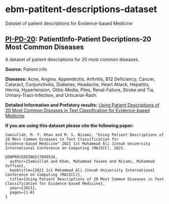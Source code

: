# ebm-patitent-descriptions-dataset
Dataset of patient descriptions for Evidence-based Medicine

## [PI-PD-20](https://github.com/MuhammadYaseenKhan/ebm-patitent-descriptions-dataset/tree/main/PI-PD-20): PatientInfo-Patient Decriptions-20 Most Common Diseases

A dataset of patient descriptions for 20 most common diseases. 

**Source:** Patient.info

**Diseases:** Acne, Angina, Appendicitis, Arthritis, B12 Deficiency, Cancer, Cataract, Conjunctivitis, Diabetes, Headache, Heart Attack, Hepatitis, Hernia, Hypertension, Otitis-Media, Piles, Renal-Failure, Stroke and Tia, Urinary-Tract-Infection, and Urticarial-Rash.

**Detailed Information and Prefatory results:** [Using Patient Descriptions of 20 Most Common Diseases in Text Classification for 
Evidence-based Medicine](https://www.researchgate.net/publication/351956430_Using_Patient_Descriptions_of_20_Most_Common_Diseases_in_Text_Classification_for_Evidence-based_Medicine)

**If you are using this dataset please cite the following paper:** 

```
Samiullah, M. Y. Khan and M. S. Nizami, "Using Patient Descriptions of 20 Most Common Diseases in Text Classification for 
Evidence-based Medicine" 2021 1st Mohammad Ali Jinnah University International Conference on Computing (MAJICC), 2021.
```

```
@INPROCEEDINGS{7889534,  
  author={Samiullah and Khan, Muhammad Yaseen and Nizami, Muhammad Suffian},  
  booktitle={2021 1st Mohammad Ali Jinnah University International Conference on Computing (MAJICC)},   
  title={Using Patient Descriptions of 20 Most Common Diseases in Text Classification for Evidence-based Medicine},
  year={2021}, 
  pages={1-8}
}
```
